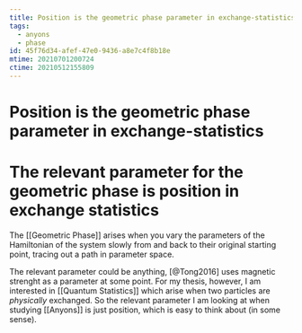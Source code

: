 ```yaml
---
title: Position is the geometric phase parameter in exchange-statistics
tags:
  - anyons
  - phase
id: 45f76d34-afef-47e0-9436-a8e7c4f8b18e
mtime: 20210701200724
ctime: 20210512155809
---
```


# Position is the geometric phase parameter in exchange-statistics

# The relevant parameter for the geometric phase is position in exchange statistics

The [[Geometric Phase]] arises when you vary the parameters of the Hamiltonian of the system slowly from and back to their original starting point, tracing out a path in parameter space.

The relevant parameter could be anything, [@Tong2016] uses magnetic strenght as a parameter at some point.
For my thesis, however, I am interested in [[Quantum Statistics]] which arise when two particles are _physically_ exchanged. So the relevant parameter I am looking at when studying  [[Anyons]] is just position, which is easy to think about (in some sense).
